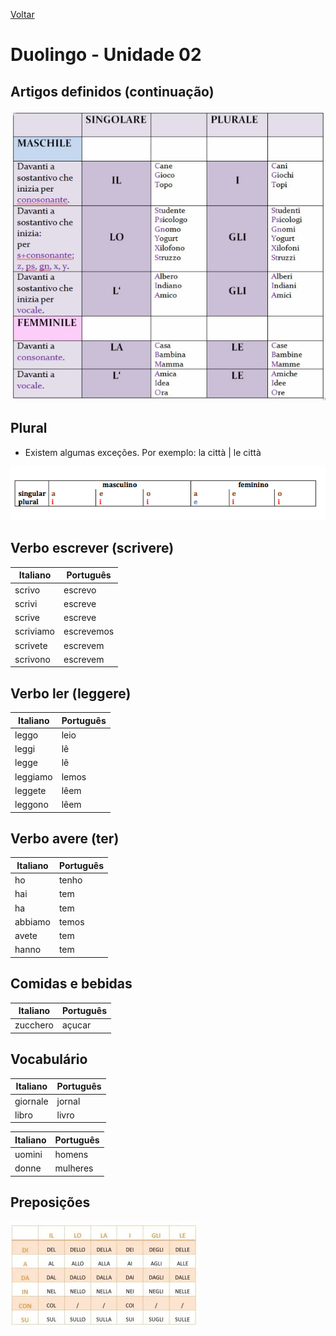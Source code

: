 [Voltar](../../README.md)

# Duolingo - Unidade 02

## Artigos definidos (continuação)

![Artigos definidos](../../images/artigos-definidos.jpg)

## Plural

* Existem algumas exceções. Por exemplo: la città | le città

![Plural](../../images/plural.png)

## Verbo escrever (scrivere)

| Italiano | Português |
| --- | --- |
| scrivo | escrevo |
| scrivi | escreve |
| scrive | escreve |
| scriviamo | escrevemos |
| scrivete | escrevem |
| scrivono | escrevem |

## Verbo ler (leggere)

| Italiano | Português |
| --- | --- |
| leggo | leio |
| leggi | lê |
| legge | lê |
| leggiamo | lemos |
| leggete | lêem |
| leggono | lêem |

## Verbo avere (ter)

| Italiano | Português |
| --- | --- |
| ho | tenho |
| hai | tem |
| ha | tem |
| abbiamo | temos |
| avete | tem |
| hanno | tem |

## Comidas e bebidas

| Italiano | Português |
| --- | --- |
| zucchero | açucar |

## Vocabulário

| Italiano | Português |
| --- | --- |
| giornale | jornal |
| libro | livro |

| Italiano | Português |
| --- | --- |
| uomini | homens |
| donne | mulheres |

## Preposições

![Preposições](../../images/preposicoes.webp)